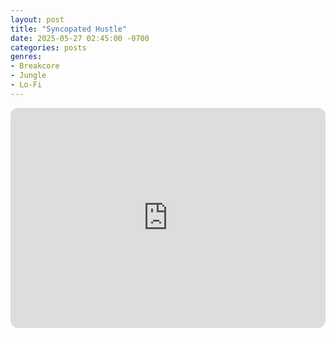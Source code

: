 ```yaml
---
layout: post
title: "Syncopated Hustle"
date: 2025-05-27 02:45:00 -0700
categories: posts
genres:
- Breakcore
- Jungle
- Lo-Fi
---
```

<iframe style="border-radius:12px" src="https://open.spotify.com/embed/playlist/4gHTDaSO6urIHT8ToiO1lE?utm_source=generator" width="100%" height="352" frameBorder="0" allowfullscreen="" allow="autoplay; clipboard-write; encrypted-media; fullscreen; picture-in-picture" loading="lazy"></iframe>
